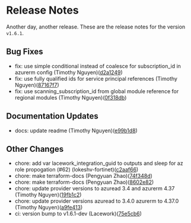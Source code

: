# Release Notes
Another day, another release. These are the release notes for the version `v1.6.1`.

## Bug Fixes
* fix: use simple conditional instead of coalesce for subscription_id in azurerm config (Timothy Nguyen)([d2a1249](https://github.com/lacework/terraform-azure-agentless-scanning/commit/d2a124993fde2cf2422ef303787dd781c6a3fc18))
* fix: use fully qualified ids for service principal references (Timothy Nguyen)([87167f7](https://github.com/lacework/terraform-azure-agentless-scanning/commit/87167f7f55fef694f54d3b8a744f65365c68d26a))
* fix: use scanning_subscription_id from global module reference for regional modules (Timothy Nguyen)([0f318db](https://github.com/lacework/terraform-azure-agentless-scanning/commit/0f318db64dc75eb38f726ef527e8651bac986e3a))
## Documentation Updates
* docs: update readme (Timothy Nguyen)([e99b1d8](https://github.com/lacework/terraform-azure-agentless-scanning/commit/e99b1d8daaba4c2ab9e314c1ebb51e23f6fcbe3f))
## Other Changes
* chore: add var lacework_integration_guid to outputs and sleep for az role propogation (#62) (lokeshv-fortinet)([c2aaf66](https://github.com/lacework/terraform-azure-agentless-scanning/commit/c2aaf661eb7d2d1a6fbf15141f6cfbb047995de3))
* chore: make terraform-docs (Pengyuan Zhao)([74f348d](https://github.com/lacework/terraform-azure-agentless-scanning/commit/74f348d48d723405fa7ead553a8169b19d196e5b))
* chore: make terraform-docs (Pengyuan Zhao)([8602e82](https://github.com/lacework/terraform-azure-agentless-scanning/commit/8602e8244c1b3b8f52d346160006d61c33152d5e))
* chore: update provider versions to azuread 3.4 and azurerm 4.37 (Timothy Nguyen)([19fb1c2](https://github.com/lacework/terraform-azure-agentless-scanning/commit/19fb1c2800991f8aee4c7be9824b04b7fd19c6c8))
* chore: update provider versions azuread to 3.4.0 azurerm to 4.37.0 (Timothy Nguyen)([a9fe413](https://github.com/lacework/terraform-azure-agentless-scanning/commit/a9fe413e0e545354175bb9387137a2df0dfaddf5))
* ci: version bump to v1.6.1-dev (Lacework)([75e5cb6](https://github.com/lacework/terraform-azure-agentless-scanning/commit/75e5cb6cfdd1c4f6112581a6252b39e7c0bcae6b))
